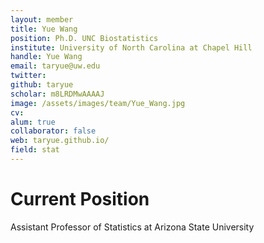 ```yaml
---
layout: member
title: Yue Wang
position: Ph.D. UNC Biostatistics
institute: University of North Carolina at Chapel Hill
handle: Yue Wang
email: taryue@uw.edu
twitter: 
github: taryue 
scholar: m8LRDMwAAAAJ 
image: /assets/images/team/Yue_Wang.jpg
cv: 
alum: true
collaborator: false
web: taryue.github.io/ 
field: stat
---
```


# Current Position

Assistant Professor of Statistics at Arizona State University




